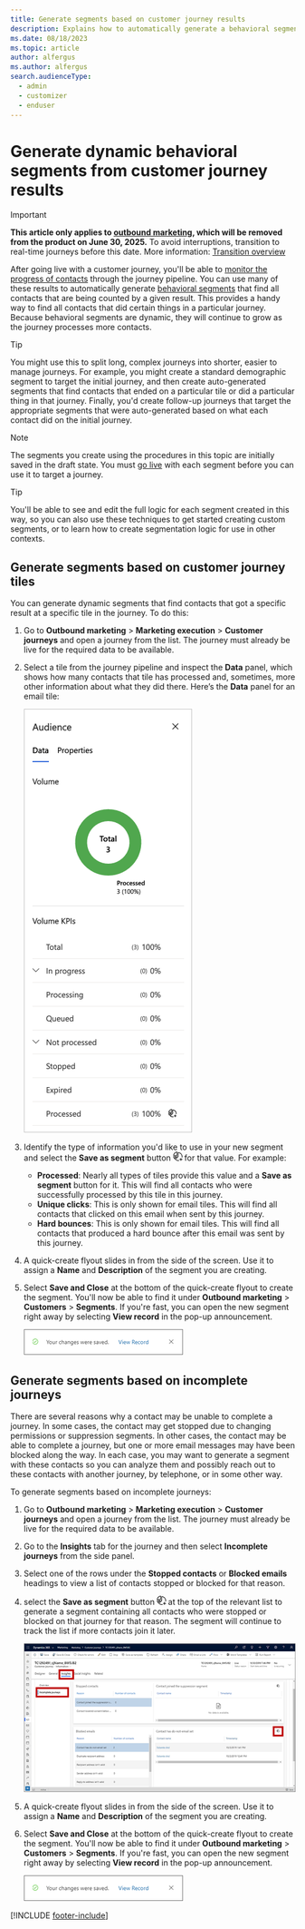 ```yaml
---
title: Generate segments based on customer journey results
description: Explains how to automatically generate a behavioral segment that finds all contacts who did a particular thing during a specific customer journey.
ms.date: 08/18/2023
ms.topic: article
author: alfergus
ms.author: alfergus
search.audienceType: 
  - admin
  - customizer
  - enduser
---
```


# Generate dynamic behavioral segments from customer journey results

> [!IMPORTANT]
> **This article only applies to [outbound marketing](user-guide.md), which will be removed from the product on June 30, 2025.** To avoid interruptions, transition to real-time journeys before this date. More information: [Transition overview](transition-overview.md)

After going live with a customer journey, you'll be able to [monitor the progress of contacts](insights.md#journey-insights) through the journey pipeline. You can use many of these results to automatically generate [behavioral segments](segments-interaction.md) that find all contacts that are being counted by a given result. This provides a handy way to find all contacts that did certain things in a particular journey. Because behavioral segments are dynamic, they will continue to grow as the journey processes more contacts.

> [!TIP]
> You might use this to split long, complex journeys into shorter, easier to manage journeys. For example, you might create a standard demographic segment to target the initial journey, and then create auto-generated segments that find contacts that ended on a particular tile or did a particular thing in that journey. Finally, you'd create follow-up journeys that target the appropriate segments that were auto-generated based on what each contact did on the initial journey.

> [!NOTE]
> The segments you create using the procedures in this topic are initially saved in the draft state. You must [go live](go-live.md) with each segment before you can use it to target a journey.

> [!TIP]
> You'll be able to see and edit the full logic for each segment created in this way, so you can also use these techniques to get started creating custom segments, or to learn how to create segmentation logic for use in other contexts.

## Generate segments based on customer journey tiles

You can generate dynamic segments that find contacts that got a specific result at a specific tile in the journey. To do this:

1. Go to **Outbound marketing** > **Marketing execution** > **Customer journeys** and open a journey from the list. The journey must already be live for the required data to be available.

1. Select a tile from the journey pipeline and inspect the **Data** panel, which shows how many contacts that tile has processed and, sometimes, more other information about what they did there. Here’s the **Data** panel for an email tile:

    ![Data panel for an email tile.](media/customer-journey-data-panel2.png "Data panel for an email tile")

1. Identify the type of information you'd like to use in your new segment and select the **Save as segment** button ![Save-as-segment button.](media/save-as-segment-button.png "Save-as-segment button") for that value. For example:
    - **Processed**: Nearly all types of tiles provide this value and a **Save as segment** button for it. This will find all contacts who were successfully processed by this tile in this journey.
    - **Unique clicks**: This is only shown for email tiles. This will find all contacts that clicked on this email when sent by this journey.
    - **Hard bounces**: This is only shown for email tiles. This will find all contacts that produced a hard bounce after this email was sent by this journey.

1. A quick-create flyout slides in from the side of the screen. Use it to assign a **Name** and **Description** of the segment you are creating.

1. Select **Save and Close** at the bottom of the quick-create flyout to create the segment. You'll now be able to find it under **Outbound marketing** > **Customers** > **Segments**. If you're fast, you can open the new segment right away by selecting **View record** in the pop-up announcement.

    ![Changes saved pop-up announcement.](media/popup-changes-saved.png "Changes saved pop-up announcement")

## Generate segments based on incomplete journeys

There are several reasons why a contact may be unable to complete a journey. In some cases, the contact may get stopped due to changing permissions or suppression segments. In other cases, the contact may be able to complete a journey, but one or more email messages may have been blocked along the way. In each case, you may want to generate a segment with these contacts so you can analyze them and possibly reach out to these contacts with another journey, by telephone, or in some other way.

To generate segments based on incomplete journeys:

1. Go to **Outbound marketing** > **Marketing execution** > **Customer journeys** and open a journey from the list. The journey must already be live for the required data to be available.

1. Go to the **Insights** tab for the journey and then select **Incomplete journeys** from the side panel.

1. Select one of the rows under the **Stopped contacts** or **Blocked emails** headings to view a list of contacts stopped or blocked for that reason.

1. select the **Save as segment** button ![Save-as-segment button.](media/save-as-segment-button.png "Save-as-segment button") at the top of the relevant list to generate a segment containing all contacts who were stopped or blocked on that journey for that reason. The segment will continue to track the list if more contacts join it later.

    ![Save stopped or blocked contacts as a segment.](media/save-blocked-segment.png "Save stopped or blocked contacts as a segment")

1. A quick-create flyout slides in from the side of the screen. Use it to assign a **Name** and **Description** of the segment you are creating.

1. Select **Save and Close** at the bottom of the quick-create flyout to create the segment. You'll now be able to find it under **Outbound marketing** > **Customers** > **Segments**. If you're fast, you can open the new segment right away by selecting **View record** in the pop-up announcement.

    ![Changes saved pop-up announcement.](media/popup-changes-saved.png "Changes saved pop-up announcement")

[!INCLUDE [footer-include](./includes/footer-banner.md)]
